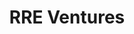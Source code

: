 ---
layout: firm_page
title: "RRE Ventures"
id: "rre.com"
permalink: "/rreventuresrre.com/"
website: "https://www.rre.com"
offices: "New York (United States), Boca Raton (United States)"
investment_stages: "Seed, Series A, Series B"
portfolio_companies: "1up, 8i, Abra, Achex, Aclaimant, Aconite, Amicus, Amount, Anomaly Insights, AppliedEA, Apriva, Arca, Artivest, Avant, Avina, Bark, Base, Basno, BDG Media, Beeswax, Bend Financial, Betaworks AI Camp, Betaworks, Binance.US, BioLite, Bitly, Bitnomial, BitPay, BlackSky, BlackTux, Blockdaemon, Bolt, Boom Supersonic, Boost Insurance, Booster, Bowery Farming, Braintree, Branch, Bread Financial, Breather, brightwheel, Broadsoft, Business Insider, Bustle Digital Group, Buzzfeed, Camp, Capitalize, CareOf, Catio, Certeon, Certificate Hero, Chain, Citizen, Clarity Money, Cleargraph, Clearpath Robotics, Clearstep Health, Clyde, Coherence Technologies, Collective Health, Complete Sleep, Conceal, Concur, Coverhound, Culinary Agents, Cyota, Datadog, Digital Currency Group, Digital Genius, Dirty Lemon, Domain Money, Dots, Drop.io, E-Machines, Earn, Edmund, elmntri, Ember, Enpirion, Extricity, Fi, Filecoin, First Performance, Flynn, Gem, Geneva, Getlabs, GIPHY, Goldpocket, GoodLight, GreatHorn, Group Nine Media, Groups, Haitou Global, Haystacks.AI, Highrise, HireHaven, HowAboutWe, Hyla, HyperSpectral, Hypothetic, HYPR, iCrossing, Imgix, InfiCorp, K2 Integrity, Kaleidoscope Labs, Kik, Kindbody, Kindo, Knock, Kroll Bond Rating Agency, Ladder, Latch, Octane11, LearnBoost, Lightning Labs, Lucy Goods, Lynk Global, Makerbot, Managed by Q, Massive, Maude, Medbill AI, Merlin, MessageOne, Metapath, Mighty Health, Mingyian, Mobalytics, Moda Operandi, moov, Nanit, Nerdwallet, Netcentives, Netsertive, Nexsan, Nihaopay, Nodejitsu, NodeSource, Nomad Health, Noom, Northstar, Novo, Odyssey, Olo, OnDeck, One Drop, OpenEnvoy, Orchestria, Originalis, Ostro, OTTO Motors, Palantir, Palm NFT Studio, Paperless Post, Parallel Domain, PartnerStack, Pattern, Paxos, Payall Payment Systems, PebblePost, Pickle Robot, Pilot Fiber, Players' Lounge, PrimeRevenue, Productopia, Proofpoint, Prove, Qpass, Ravn, Recyclebank, Redox, Revolution Money, Revolution Space, Ripple, Rubric, Sailthru, ScreenMeet, Securrency, Sequel, Shortcut, Sidetour, Silvertree, SinglePlatform, Skyhook, SmarterKids, Smartpay, SocialFlow, Sonia, Spire, Spring Health, Spring Labs, Staircase, StellaService, Supergreat, Tacit Networks, Taleo, TapCommerce, Taqua, Team Mobot, Telocity, The Huffington Post, The Outline, theSkimm, TheSquareFoot, Thinkful, TinyBop, Tippr, Tive, Token, True Markets, Trusted Insight, Understory, Ursa, Vastera, Venmo, View The Space, Viglink, Vine, Visiprise, Vivre, Vocera, Wag, Wallaroo, Watchguard, Wave, WayUp, WeWork, WeddingChannel.com, Whiptail, WisdomTree, WorkIt Health, Xobni, Yhat, Yipit Data, You World"
portfolio_link: "https://www.rre.com/portfolio"
investment_markets: "AI, Climate, Consumer, Crypto, Enterprise, Fintech, Healthcare, Media, Pets, Real Estate, Robotics, Silvercare, Space"
founded_year: "1994"
description: "RRE Ventures is a venture capital firm that partners closely with founders, providing support throughout the company lifecycle. They focus on early-stage, tech-enabled companies across various sectors, primarily in the United States and Canada."
linkedin: "https://www.linkedin.com/company/rre-ventures/"
twitter: "https://twitter.com/RRE"
instagram: ""
team_page: "https://www.rre.com/team"
investor_type: "Venture Capital"
crunchbase: "https://www.crunchbase.com/organization/rre-ventures"
pitchbook: "https://pitchbook.com/profiles/investor/11290-51"

# SEO Optimization
meta_title: "RRE Ventures - VC Firm - projectstartups.com"
meta_description: "RRE Ventures, RRE Ventures is a venture capital firm that partners closely with founders, providing support throughout the company lifecycle. They focus on early-st..."
meta_keywords: "RRE Ventures, AI, Climate, Consumer, Crypto, Enterprise, Fintech, Healthcare, Media, Pets, Real Estate, Robotics, Silvercare, Space, VC firm, venture capital, startup investor, projectstartups.com"
canonical_url: "https://vc.projectstartups.com/rreventuresrre.com/"
---